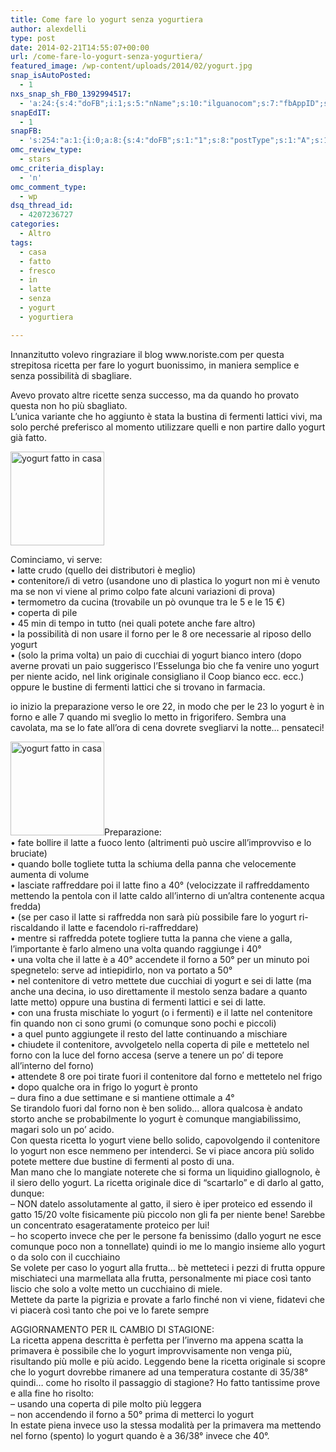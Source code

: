 ```yaml
---
title: Come fare lo yogurt senza yogurtiera
author: alexdelli
type: post
date: 2014-02-21T14:55:07+00:00
url: /come-fare-lo-yogurt-senza-yogurtiera/
featured_image: /wp-content/uploads/2014/02/yogurt.jpg
snap_isAutoPosted:
  - 1
nxs_snap_sh_FB0_1392994517:
  - 'a:24:{s:4:"doFB";i:1;s:5:"nName";s:10:"ilguanocom";s:7:"fbAppID";s:15:"560893620616793";s:8:"fbAppSec";s:32:"0f644ff27049f8ba17240ce0d3640b61";s:8:"catSelEd";s:0:"";s:10:"fbPostType";s:1:"A";s:7:"fbAttch";s:1:"1";s:12:"fbAttchAsVid";i:0;s:6:"imgUpl";s:1:"1";s:11:"fbMsgFormat";s:58:"Nuovo articolo (%TITLE%) è stato pubblicato su %SITENAME%";s:10:"fbMsgAFrmt";s:0:"";s:10:"riComments";i:0;s:12:"riCommentsAA";i:0;s:5:"fbURL";s:53:"http://www.facebook.com/pages/ilguano/308965559117737";s:6:"fbPgID";s:15:"308965559117737";s:14:"fbAppAuthToken";s:151:"CAAHZBITkDflkBAOqhlbMLDxgjwZAZB4hvTY7vCy0HZApcdCCFtEDJGy9KtUnX4cXXPRksvn4SNS1Hj3hYT22gkqM1nptHxOcVaBeZBGNUA39CCTZAqJxw6BqCdDYTz1SB2hy3HwrJi0I696wCv6tBz";s:13:"fbAppAuthUser";s:10:"1422190417";s:18:"fbAppPageAuthToken";s:188:"CAAHZBITkDflkBAAwy2ZBx9T5TA47ZBcDlymlsq1cH6Q7B1KOhh5KjWftgE5yZBMZAX5nm45cQc8l3bglHNZAdGwdXrimLEmXjChZBNNYP2cHnHceUlQQTDxAHAYLXJZChhlxWvqop9zAajCA4JLW1X0kLZCXzbmQVvWLtq0hQZCV5F2yIbTt93ZCEvr";s:8:"isPosted";s:0:"";s:8:"imgToUse";b:0;s:8:"urlToUse";b:0;s:8:"postType";s:1:"A";s:2:"ii";i:0;s:9:"timeToRun";i:1392994517;}'
snapEdIT:
  - 1
snapFB:
  - 's:254:"a:1:{i:0;a:8:{s:4:"doFB";s:1:"1";s:8:"postType";s:1:"A";s:10:"AttachPost";s:1:"1";s:10:"SNAPformat";s:58:"Nuovo articolo (%TITLE%) è stato pubblicato su %SITENAME%";s:9:"isAutoImg";s:1:"A";s:8:"imgToUse";b:0;s:9:"isAutoURL";s:1:"A";s:8:"urlToUse";b:0;}}";'
omc_review_type:
  - stars
omc_criteria_display:
  - 'n'
omc_comment_type:
  - wp
dsq_thread_id:
  - 4207236727
categories:
  - Altro
tags:
  - casa
  - fatto
  - fresco
  - in
  - latte
  - senza
  - yogurt
  - yogurtiera

---
```

<!--CusAdsVi1-->Innanzitutto volevo ringraziare il blog www.noriste.com per questa strepitosa ricetta per fare lo yogurt buonissimo, in maniera semplice e senza possibilità di sbagliare.

Avevo provato altre ricette senza successo, ma da quando ho provato questa non ho più sbagliato.  
L’unica variante che ho aggiunto è stata la bustina di fermenti lattici vivi, ma solo perché preferisco al momento utilizzare quelli e non partire dallo yogurt già fatto.

[<img loading="lazy" width="150" height="150" class="alignleft size-thumbnail wp-image-818" alt="yogurt fatto in casa" src="https://i0.wp.com/alexdelli.it/wp-content/uploads/2014/02/yogurt1-150x150.jpg?resize=150%2C150" srcset="https://i1.wp.com/alexdelli.it/wp-content/uploads/2014/02/yogurt1.jpg?resize=150%2C150&ssl=1 150w, https://i1.wp.com/alexdelli.it/wp-content/uploads/2014/02/yogurt1.jpg?resize=300%2C300&ssl=1 300w, https://i1.wp.com/alexdelli.it/wp-content/uploads/2014/02/yogurt1.jpg?resize=50%2C50&ssl=1 50w, https://i1.wp.com/alexdelli.it/wp-content/uploads/2014/02/yogurt1.jpg?resize=186%2C186&ssl=1 186w, https://i1.wp.com/alexdelli.it/wp-content/uploads/2014/02/yogurt1.jpg?zoom=3&resize=150%2C150&ssl=1 450w" sizes="(max-width: 150px) 100vw, 150px" data-recalc-dims="1" />][1]

Cominciamo, vi serve:  
• latte crudo (quello dei distributori è meglio)  
• contenitore/i di vetro (usandone uno di plastica lo yogurt non mi è venuto ma se non vi viene al primo colpo fate alcuni variazioni di prova)  
• termometro da cucina (trovabile un pò ovunque tra le 5 e le 15 €)  
• coperta di pile  
• 45 min di tempo in tutto (nei quali potete anche fare altro)  
• la possibilità di non usare il forno per le 8 ore necessarie al riposo dello yogurt  
• (solo la prima volta) un paio di cucchiai di yogurt bianco intero (dopo averne provati un paio suggerisco l’Esselunga bio che fa venire uno yogurt per niente acido, nel link originale consigliano il Coop bianco ecc. ecc.) oppure le bustine di fermenti lattici che si trovano in farmacia.

io inizio la preparazione verso le ore 22, in modo che per le 23 lo yogurt è in forno e alle 7 quando mi sveglio lo metto in frigorifero. Sembra una cavolata, ma se lo fate all’ora di cena dovrete svegliarvi la notte… pensateci!

[<img loading="lazy" width="150" height="150" class="alignleft size-thumbnail wp-image-817" alt="yogurt fatto in casa" src="https://i2.wp.com/alexdelli.it/wp-content/uploads/2014/02/latte1-150x150.jpg?resize=150%2C150" srcset="https://i0.wp.com/alexdelli.it/wp-content/uploads/2014/02/latte1.jpg?resize=150%2C150&ssl=1 150w, https://i0.wp.com/alexdelli.it/wp-content/uploads/2014/02/latte1.jpg?resize=300%2C300&ssl=1 300w, https://i0.wp.com/alexdelli.it/wp-content/uploads/2014/02/latte1.jpg?resize=50%2C50&ssl=1 50w, https://i0.wp.com/alexdelli.it/wp-content/uploads/2014/02/latte1.jpg?resize=186%2C186&ssl=1 186w, https://i0.wp.com/alexdelli.it/wp-content/uploads/2014/02/latte1.jpg?zoom=3&resize=150%2C150&ssl=1 450w" sizes="(max-width: 150px) 100vw, 150px" data-recalc-dims="1" />][2]Preparazione:  
• fate bollire il latte a fuoco lento (altrimenti può uscire all’improvviso e lo bruciate)  
• quando bolle togliete tutta la schiuma della panna che velocemente aumenta di volume  
• lasciate raffreddare poi il latte fino a 40° (velocizzate il raffreddamento mettendo la pentola con il latte caldo all’interno di un’altra contenente acqua fredda)  
• (se per caso il latte si raffredda non sarà più possibile fare lo yogurt ri-riscaldando il latte e facendolo ri-raffreddare)  
• mentre si raffredda potete togliere tutta la panna che viene a galla, l’importante è farlo almeno una volta quando raggiunge i 40°  
• una volta che il latte è a 40° accendete il forno a 50° per un minuto poi spegnetelo: serve ad intiepidirlo, non va portato a 50°  
• nel contenitore di vetro mettete due cucchiai di yogurt e sei di latte (ma anche una decina, io uso direttamente il mestolo senza badare a quanto latte metto) oppure una bustina di fermenti lattici e sei di latte.  
• con una frusta mischiate lo yogurt (o i fermenti) e il latte nel contenitore fin quando non ci sono grumi (o comunque sono pochi e piccoli)  
• a quel punto aggiungete il resto del latte continuando a mischiare  
• chiudete il contenitore, avvolgetelo nella coperta di pile e mettetelo nel forno con la luce del forno accesa (serve a tenere un po’ di tepore all’interno del forno)  
• attendete 8 ore poi tirate fuori il contenitore dal forno e mettetelo nel frigo  
• dopo qualche ora in frigo lo yogurt è pronto  
&#8211; dura fino a due settimane e si mantiene ottimale a 4°  
Se tirandolo fuori dal forno non è ben solido… allora qualcosa è andato storto anche se probabilmente lo yogurt è comunque mangiabilissimo, magari solo un po’ acido.  
Con questa ricetta lo yogurt viene bello solido, capovolgendo il contenitore lo yogurt non esce nemmeno per intenderci. Se vi piace ancora più solido potete mettere due bustine di fermenti al posto di una.  
Man mano che lo mangiate noterete che si forma un liquidino giallognolo, è il siero dello yogurt. La ricetta originale dice di “scartarlo” e di darlo al gatto, dunque:  
&#8211; NON datelo assolutamente al gatto, il siero è iper proteico ed essendo il gatto 15/20 volte fisicamente più piccolo non gli fa per niente bene! Sarebbe un concentrato esageratamente proteico per lui!  
&#8211; ho scoperto invece che per le persone fa benissimo (dallo yogurt ne esce comunque poco non a tonnellate) quindi io me lo mangio insieme allo yogurt o da solo con il cucchiaino  
Se volete per caso lo yogurt alla frutta… bè metteteci i pezzi di frutta oppure mischiateci una marmellata alla frutta, personalmente mi piace così tanto liscio che solo a volte metto un cucchiaino di miele.  
Mettete da parte la pigrizia e provate a farlo finché non vi viene, fidatevi che vi piacerà così tanto che poi ve lo farete sempre

AGGIORNAMENTO PER IL CAMBIO DI STAGIONE:  
La ricetta appena descritta è perfetta per l’inverno ma appena scatta la primavera è possibile che lo yogurt improvvisamente non venga più, risultando più molle e più acido. Leggendo bene la ricetta originale si scopre che lo yogurt dovrebbe rimanere ad una temperatura costante di 35/38° quindi… come ho risolto il passaggio di stagione? Ho fatto tantissime prove e alla fine ho risolto:  
&#8211; usando una coperta di pile molto più leggera  
&#8211; non accendendo il forno a 50° prima di metterci lo yogurt  
In estate piena invece uso la stessa modalità per la primavera ma mettendo nel forno (spento) lo yogurt quando è a 36/38° invece che 40°.

<div style="font-size: 0px; height: 0px; line-height: 0px; margin: 0; padding: 0; clear: both;">
</div>

 [1]: https://i1.wp.com/alexdelli.it/wp-content/uploads/2014/02/yogurt1.jpg
 [2]: https://i0.wp.com/alexdelli.it/wp-content/uploads/2014/02/latte1.jpg